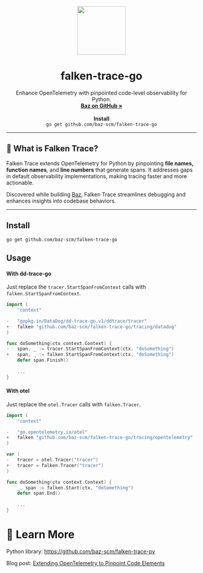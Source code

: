 <div align="center">
   <img align="center" width="128px" src="https://avatars.githubusercontent.com/u/140384842?s=200&v=4" />
   <h1 align="center"><b>falken-trace-go</b></h1>
   <p align="center">
      Enhance OpenTelemetry with pinpointed code-level observability for Python.
      <br />
      <a href="https://github.com/baz-scm/"><strong>Baz on GitHub »</strong></a>
      <br />
      <br />
      <b>Install</b>
      <br />
      <code>go get github.com/baz-scm/falken-trace-go</code>
   </p>
</div>

---

## 🚀 What is Falken Trace?

Falken Trace extends OpenTelemetry for Python by pinpointing **file names, function names**, and **line numbers** that generate spans. It addresses gaps in default observability implementations, making tracing faster and more actionable.

Discovered while building [Baz](https://baz.co), Falken Trace streamlines debugging and enhances insights into codebase behaviors.

---

## Install

```shell
go get github.com/baz-scm/falken-trace-go
```


## Usage
#### With dd-trace-go
Just replace the `tracer.StartSpanFromContext` calls with `falken.StartSpanFromContext`.

```go
import (
    "context"

-   "gopkg.in/DataDog/dd-trace-go.v1/ddtrace/tracer"
+   falken "github.com/baz-scm/falken-trace-go/tracing/datadog"
)

func doSomething(ctx context.Context) {
-   span, _ := tracer.StartSpanFromContext(ctx, "doSomething")
+   span, _ := falken.StartSpanFromContext(ctx, "doSomething")
    defer span.Finish()
    
    ...
}
```


#### With otel
Just replace the `otel.Tracer` calls with `falken.Tracer`.

```go
import (
    "context"

-   "go.opentelemetry.io/otel"
+   falken "github.com/baz-scm/falken-trace-go/tracing/opentelemetry"
)

var (
-   tracer = otel.Tracer("tracer")
+   tracer = falken.Tracer("tracer")
)

func doSomething(ctx context.Context) {
    _, span := falken.Start(ctx, "doSomething")
    defer span.End()
    
    ...
}
```

# 🔗 Learn More
Python library: https://github.com/baz-scm/falken-trace-py

Blog post: [Extending OpenTelemetry to Pinpoint Code Elements](https://baz.co/resources/extending-opentelemetry-to-pinpoint-code-elements-our-journey-to-close-the-gap)

